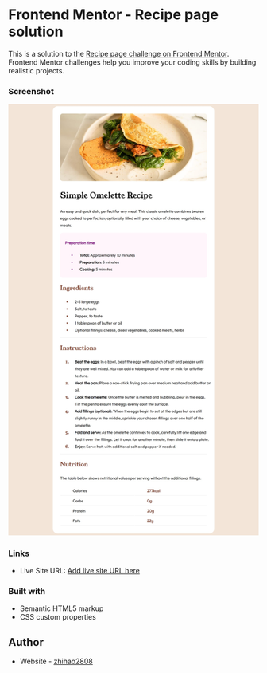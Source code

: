 # Frontend Mentor - Recipe page solution

This is a solution to the [Recipe page challenge on Frontend Mentor](https://www.frontendmentor.io/challenges/recipe-page-KiTsR8QQKm). Frontend Mentor challenges help you improve your coding skills by building realistic projects. 

### Screenshot

![Design preview for the Recipe page coding challenge](./design/desktop_preview.jpg)

### Links

- Live Site URL: [Add live site URL here](https://zhihao2808.github.io/Recipe_practice/)

### Built with

- Semantic HTML5 markup
- CSS custom properties

## Author

- Website - [zhihao2808](https://www.your-site.com)
